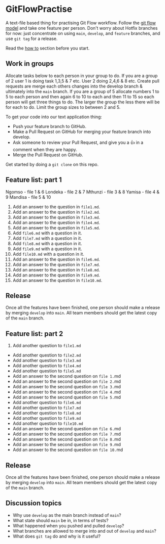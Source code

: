 # GitFlowPractise

A text-file based thing for practising Git Flow workflow. Follow the [git flow model](http://nvie.com/posts/a-successful-git-branching-model/) and take one feature per person. Don't worry about Hotfix branches for now: just concentrate on using `main`, `develop`, and `feature` branches, and use `git tag` for a release.

Read the [how to](./howto.md) section before you start.

## Work in groups

Allocate tasks below to each person in your group to do. If you are a group of 2 user 1 is doing task 1,3,5 & 7 etc. User 2 doing 2,4,6 & 8 etc. Create pull requests are merge each others changes into the develop branch & ultimately into the `main` branch. If you are a group of 5 allocate numbers 1 to 5 to each person and then again 6 to 10 to each and then 11 to 15 so each person will get three things to do. The larger the group the less there will be for each to do. Limit the group sizes to between 2 and 5.

To get your code into our text application thing:

* Push your feature branch to GitHub.
* Make a Pull Request on GitHub for merging your feature branch into develop.
* Ask someone to review your Pull Request, and give you a :+1: in a comment when they are happy.
* Merge the Pull Request on GitHub.

Get started by doing a `git clone` on this repo.


## Feature list: part 1

<!-- Questions to do -->
Ngomso - file 1 & 6
Londeka - file 2 & 7
Mthunzi - file 3 & 8
Yamisa - file 4 & 9
Mandisa - file 5 & 10

1. Add an answer to the question in `file1.md`.
2. Add an answer to the question in `file2.md`.
3. Add an answer to the question in `file3.md`.
4. Add an answer to the question in `file4.md`.
5. Add an answer to the question in `file5.md`.
6. Add `file6.md` with a question in it.
7. Add `file7.md` with a question in it.
8. Add `file8.md` with a question in it.
9. Add `file9.md` with a question in it.
10. Add `file10.md` with a question in it.
11. Add an answer to the question in `file6.md`.
12. Add an answer to the question in `file7.md`.
13. Add an answer to the question in `file8.md`.
14. Add an answer to the question in `file9.md`.
15. Add an answer to the question in `file10.md`.

## Release

Once all the features have been finished, one person should make a release by merging `develop` into `main`. All team members should get the latest copy of the `main` branch.

## Feature list: part 2

1. Add another question to `file1.md`
* Add another question to `file2.md`
* Add another question to `file3.md`
* Add another question to `file4.md`
* Add another question to `file5.md`
* Add an answer to the second question on `file 1.`md
* Add an answer to the second question on `file 2.`md
* Add an answer to the second question on `file 3.`md
* Add an answer to the second question on `file 4.`md
* Add an answer to the second question on `file 5.`md
* Add another question to `file6.md`
* Add another question to `file7.md`
* Add another question to `file8.md`
* Add another question to `file9.md`
* Add another question to `file10.md`
* Add an answer to the second question on `file 6.`md
* Add an answer to the second question on `file 7.`md
* Add an answer to the second question on `file 8.`md
* Add an answer to the second question on `file 9.`md
* Add an answer to the second question on `file 10.`md

## Release

Once all the features have been finished, one person should make a release by merging `develop` into `main`. All team members should get the latest copy of the `main` branch.


## Discussion topics

* Why use `develop` as the main branch instead of `main`?
* What state should `main` be in, in terms of tests?
* What happened when you pushed and pulled `develop`?
* What branches are allowed to merge into and out of `develop` and `main`?
* What does `git tag` do and why is it useful?
